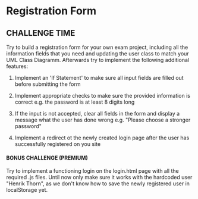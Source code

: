 # Registration Form

## CHALLENGE TIME

Try to build a registration form for your own exam project, including all the information fields that you need and updating the user class to match your UML Class Diagramm. Afterwards try to implement the following additional features:

1. Implement an 'If Statement' to make sure all input fields are filled out before submitting the form

2. Implement appropriate checks to make sure the provided information is correct e.g. the password is at least 8 digits long

3. If the input is not accepted, clear all fields in the form and display a message what the user has done wrong e.g. "Please choose a stronger password"

4. Implement a redirect ot the newly created login page after the user has successfully registered on you site

#### BONUS CHALLENGE (PREMIUM)

Try to implement a functioning login on the login.html page with all the required .js files. Until now only make sure it works with the hardcoded user "Henrik Thorn", as we don't know how to save the newly registered user in localStorage yet.
